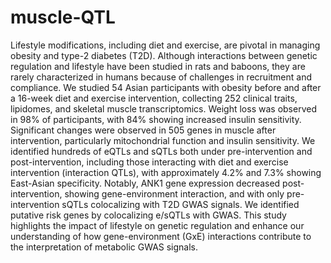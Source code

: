 # muscle-QTL

Lifestyle modifications, including diet and exercise, are pivotal in managing obesity and type-2 diabetes (T2D). Although interactions between genetic regulation and lifestyle have been studied in rats and baboons, they are rarely characterized in humans because of challenges in recruitment and compliance. We studied 54 Asian participants with obesity before and after a 16-week diet and exercise intervention, collecting 252 clinical traits, lipidomes, and skeletal muscle transcriptomics. Weight loss was observed in 98% of participants, with 84% showing increased insulin sensitivity. Significant changes were observed in 505 genes in muscle after intervention, particularly mitochondrial function and insulin sensitivity. We identified hundreds of eQTLs and sQTLs both under pre-intervention and post-intervention, including those interacting with diet and exercise intervention (interaction QTLs), with approximately 4.2% and 7.3% showing East-Asian specificity. Notably, ANK1 gene expression decreased post-intervention, showing gene-environment interaction, and with only pre-intervention sQTLs colocalizing with T2D GWAS signals. We identified putative risk genes by colocalizing e/sQTLs with GWAS. This study highlights the impact of lifestyle on genetic regulation and enhance our understanding of how gene-environment (GxE) interactions contribute to the interpretation of metabolic GWAS signals.
